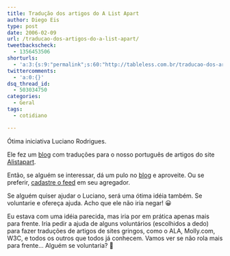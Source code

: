```yaml
---
title: Tradução dos artigos do A List Apart
author: Diego Eis
type: post
date: 2006-02-09
url: /traducao-dos-artigos-do-a-list-apart/
tweetbackscheck:
  - 1356453506
shorturls:
  - 'a:3:{s:9:"permalink";s:60:"http://tableless.com.br/traducao-dos-artigos-do-a-list-apart";s:7:"tinyurl";s:26:"http://tinyurl.com/3o2j7j3";s:4:"isgd";s:19:"http://is.gd/ukfbox";}'
twittercomments:
  - 'a:0:{}'
dsq_thread_id:
  - 503034750
categories:
  - Geral
tags:
  - cotidiano

---
```

Ótima iniciativa Luciano Rodrigues.
  
Ele fez um [blog][1] com traduções para o nosso português de artigos do site [Alistapart][2].
  
Então, se alguém se interessar, dá um pulo no [blog][1] e aproveite. Ou se preferir, [cadastre o feed][3] em seu agregador.

Se alguém quiser ajudar o Luciano, será uma ótima idéia também. Se voluntarie e ofereça ajuda. Acho que ele não iria negar! 😀

Eu estava com uma idéia parecida, mas iria por em prática apenas mais para frente. Iria pedir a ajuda de alguns voluntários (escolhidos a dedo) para fazer traduções de artigos de sites gringos, como o ALA, Molly.com, W3C, e todos os outros que todos já conhecem. Vamos ver se não rola mais para frente&#8230; Alguém se voluntaria? 🙂

 [1]: http://alabrasil.blogspot.com/
 [2]: http://www.alistapart.com/
 [3]: http://alabrasil.blogspot.com/atom.xml